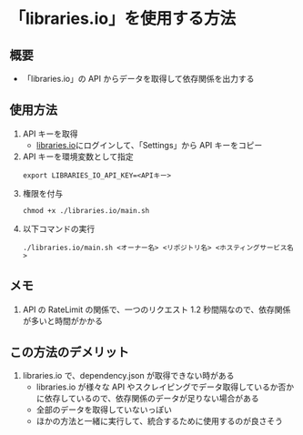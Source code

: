 # 「libraries.io」を使用する方法

## 概要

- 「libraries.io」の API からデータを取得して依存関係を出力する

## 使用方法

1. API キーを取得
   - [libraries.io](https://libraries.io/account)にログインして、「Settings」から API キーをコピー
2. API キーを環境変数として指定
   ```shell
   export LIBRARIES_IO_API_KEY=<APIキー>
   ```
3. 権限を付与
   ```shell
   chmod +x ./libraries.io/main.sh
   ```
4. 以下コマンドの実行
   ```shell
   ./libraries.io/main.sh <オーナー名> <リポジトリ名> <ホスティングサービス名>
   ```

## メモ

1. API の RateLimit の関係で、一つのリクエスト 1.2 秒間隔なので、依存関係が多いと時間がかかる

## この方法のデメリット

1. libraries.io で、dependency.json が取得できない時がある
   - libraries.io が様々な API やスクレイピングでデータ取得しているか否かに依存しているので、依存関係のデータが足りない場合がある
   - 全部のデータを取得していないっぽい
   - ほかの方法と一緒に実行して、統合するために使用するのが良さそう
